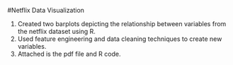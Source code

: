 #Netflix Data Visualization
1. Created two barplots depicting the relationship between variables from the netflix dataset using R.
2. Used feature engineering and data cleaning techniques to create new variables.
3. Attached is the pdf file and R code. 
